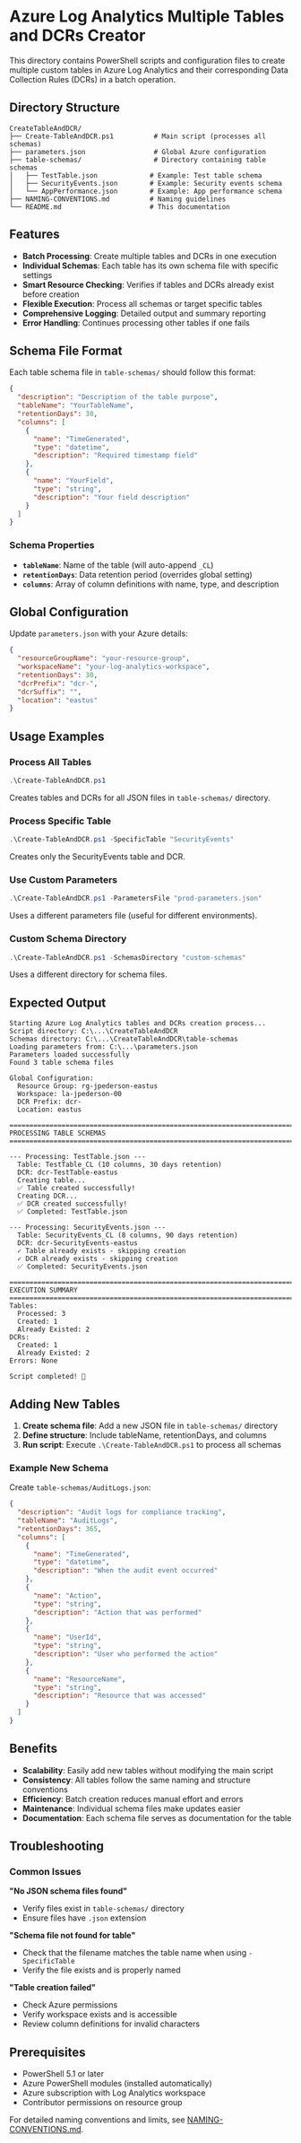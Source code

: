 # Azure Log Analytics Multiple Tables and DCRs Creator

This directory contains PowerShell scripts and configuration files to create multiple custom tables in Azure Log Analytics and their corresponding Data Collection Rules (DCRs) in a batch operation.

## Directory Structure

```
CreateTableAndDCR/
├── Create-TableAndDCR.ps1          # Main script (processes all schemas)
├── parameters.json                 # Global Azure configuration
├── table-schemas/                  # Directory containing table schemas
│   ├── TestTable.json             # Example: Test table schema
│   ├── SecurityEvents.json        # Example: Security events schema
│   └── AppPerformance.json        # Example: App performance schema
├── NAMING-CONVENTIONS.md          # Naming guidelines
└── README.md                      # This documentation
```

## Features

- **Batch Processing**: Create multiple tables and DCRs in one execution
- **Individual Schemas**: Each table has its own schema file with specific settings
- **Smart Resource Checking**: Verifies if tables and DCRs already exist before creation
- **Flexible Execution**: Process all schemas or target specific tables
- **Comprehensive Logging**: Detailed output and summary reporting
- **Error Handling**: Continues processing other tables if one fails

## Schema File Format

Each table schema file in `table-schemas/` should follow this format:

```json
{
  "description": "Description of the table purpose",
  "tableName": "YourTableName",
  "retentionDays": 30,
  "columns": [
    {
      "name": "TimeGenerated",
      "type": "datetime",
      "description": "Required timestamp field"
    },
    {
      "name": "YourField",
      "type": "string",
      "description": "Your field description"
    }
  ]
}
```

### Schema Properties

- **`tableName`**: Name of the table (will auto-append `_CL`)
- **`retentionDays`**: Data retention period (overrides global setting)
- **`columns`**: Array of column definitions with name, type, and description

## Global Configuration

Update `parameters.json` with your Azure details:

```json
{
  "resourceGroupName": "your-resource-group",
  "workspaceName": "your-log-analytics-workspace",
  "retentionDays": 30,
  "dcrPrefix": "dcr-",
  "dcrSuffix": "",
  "location": "eastus"
}
```

## Usage Examples

### Process All Tables
```powershell
.\Create-TableAndDCR.ps1
```
Creates tables and DCRs for all JSON files in `table-schemas/` directory.

### Process Specific Table
```powershell
.\Create-TableAndDCR.ps1 -SpecificTable "SecurityEvents"
```
Creates only the SecurityEvents table and DCR.

### Use Custom Parameters
```powershell
.\Create-TableAndDCR.ps1 -ParametersFile "prod-parameters.json"
```
Uses a different parameters file (useful for different environments).

### Custom Schema Directory
```powershell
.\Create-TableAndDCR.ps1 -SchemasDirectory "custom-schemas"
```
Uses a different directory for schema files.

## Expected Output

```
Starting Azure Log Analytics tables and DCRs creation process...
Script directory: C:\...\CreateTableAndDCR
Schemas directory: C:\...\CreateTableAndDCR\table-schemas
Loading parameters from: C:\...\parameters.json
Parameters loaded successfully
Found 3 table schema files

Global Configuration:
  Resource Group: rg-jpederson-eastus
  Workspace: la-jpederson-00
  DCR Prefix: dcr-
  Location: eastus

================================================================================
PROCESSING TABLE SCHEMAS
================================================================================

--- Processing: TestTable.json ---
  Table: TestTable_CL (10 columns, 30 days retention)
  DCR: dcr-TestTable-eastus
  Creating table...
  ✅ Table created successfully!
  Creating DCR...
  ✅ DCR created successfully!
  ✅ Completed: TestTable.json

--- Processing: SecurityEvents.json ---
  Table: SecurityEvents_CL (8 columns, 90 days retention)
  DCR: dcr-SecurityEvents-eastus
  ✓ Table already exists - skipping creation
  ✓ DCR already exists - skipping creation
  ✅ Completed: SecurityEvents.json

================================================================================
EXECUTION SUMMARY
================================================================================
Tables:
  Processed: 3
  Created: 1
  Already Existed: 2
DCRs:
  Created: 1
  Already Existed: 2
Errors: None

Script completed! 🎉
```

## Adding New Tables

1. **Create schema file**: Add a new JSON file in `table-schemas/` directory
2. **Define structure**: Include tableName, retentionDays, and columns
3. **Run script**: Execute `.\Create-TableAndDCR.ps1` to process all schemas

### Example New Schema

Create `table-schemas/AuditLogs.json`:
```json
{
  "description": "Audit logs for compliance tracking",
  "tableName": "AuditLogs",
  "retentionDays": 365,
  "columns": [
    {
      "name": "TimeGenerated",
      "type": "datetime",
      "description": "When the audit event occurred"
    },
    {
      "name": "Action",
      "type": "string",
      "description": "Action that was performed"
    },
    {
      "name": "UserId",
      "type": "string",
      "description": "User who performed the action"
    },
    {
      "name": "ResourceName",
      "type": "string",
      "description": "Resource that was accessed"
    }
  ]
}
```

## Benefits

- **Scalability**: Easily add new tables without modifying the main script
- **Consistency**: All tables follow the same naming and structure conventions
- **Efficiency**: Batch creation reduces manual effort and errors
- **Maintenance**: Individual schema files make updates easier
- **Documentation**: Each schema file serves as documentation for the table

## Troubleshooting

### Common Issues

**"No JSON schema files found"**
- Verify files exist in `table-schemas/` directory
- Ensure files have `.json` extension

**"Schema file not found for table"**
- Check that the filename matches the table name when using `-SpecificTable`
- Verify the file exists and is properly named

**"Table creation failed"**
- Check Azure permissions
- Verify workspace exists and is accessible
- Review column definitions for invalid characters

## Prerequisites

- PowerShell 5.1 or later
- Azure PowerShell modules (installed automatically)
- Azure subscription with Log Analytics workspace
- Contributor permissions on resource group

For detailed naming conventions and limits, see [NAMING-CONVENTIONS.md](NAMING-CONVENTIONS.md).